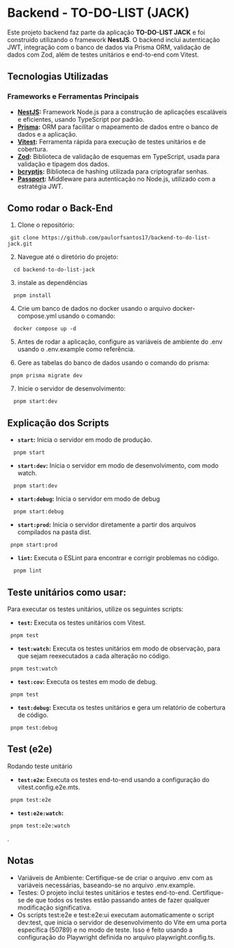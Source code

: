 # Backend - TO-DO-LIST (JACK)

Este projeto backend faz parte da aplicação **TO-DO-LIST JACK** e foi construído utilizando o framework **NestJS**. O backend inclui autenticação JWT, integração com o banco de dados via Prisma ORM, validação de dados com Zod, além de testes unitários e end-to-end com Vitest.

## Tecnologias Utilizadas

### Frameworks e Ferramentas Principais

- **[NestJS](https://nestjs.com/):** Framework Node.js para a construção de aplicações escaláveis e eficientes, usando TypeScript por padrão.
- **[Prisma](https://www.prisma.io/):** ORM para facilitar o mapeamento de dados entre o banco de dados e a aplicação.
- **[Vitest](https://vitest.dev/):** Ferramenta rápida para execução de testes unitários e de cobertura.
- **[Zod](https://github.com/colinhacks/zod):** Biblioteca de validação de esquemas em TypeScript, usada para validação e tipagem dos dados.
- **[bcryptjs](https://www.npmjs.com/package/bcryptjs):** Biblioteca de hashing utilizada para criptografar senhas.
- **[Passport](https://www.passportjs.org/):** Middleware para autenticação no Node.js, utilizado com a estratégia JWT.

## Como rodar o Back-End
 
  1. Clone o repositório:
   ```
    git clone https://github.com/paulorfsantos17/backend-to-do-list-jack.git
  ```
  2. Navegue até o diretório do projeto:
  ```
    cd backend-to-do-list-jack
  ``` 

  3. instale as dependências
  ```
    pnpm install
  ```

  4. Crie um banco de dados no docker usando o arquivo docker-compose.yml usando o comando:
  ```
    docker compose up -d 
   ``` 
  5. Antes de rodar a aplicação, configure as variáveis de ambiente do .env usando o .env.example como referência.

  6. Gere as tabelas do banco de dados usando o comando do prisma: 
   ```
    pnpm prisma migrate dev 
   ``` 


  7. Inicie o servidor de desenvolvimento:
  ```
    pnpm start:dev
  ```

  ## Explicação dos Scripts

  - **`start`:** Inicia o servidor em modo de produção.
  ```
    pnpm start
  ```

  - **`start:dev`:** Inicia o servidor em modo de desenvolvimento, com modo watch.
  ```
    pnpm start:dev
  ```


  - **`start:debug`:** Inicia o servidor em modo de debug
  ```
    pnpm start:debug
  ```

  - **`start:prod`:** Inicia o servidor diretamente a partir dos arquivos compilados na pasta dist.
  ```
   pnpm start:prod
  ```
  - **`lint`:** Executa o ESLint para encontrar e corrigir problemas no código.
  ```
    pnpm lint
  ```



  ## Teste unitários como usar: 

  Para executar os testes unitários, utilize os seguintes scripts:

   - **`test`:** Executa os testes unitários com Vitest.
  ```
   pnpm test
  ```
  - **`test:watch`:** Executa os testes unitários em modo de observação, para que sejam reexecutados a cada alteração no código.
  ```
   pnpm test:watch
  ```

  - **`test:cov`:** Executa os testes em modo de debug.
  ```
   pnpm test
  ```
  
  - **`test:debug`:** Executa os testes unitários e gera um relatório de cobertura de código.
  ```
   pnpm test:debug
  ```


  ## Test (e2e)

  Rodando teste unitário
  - **`test:e2e`:**  Executa os testes end-to-end usando a configuração do vitest.config.e2e.mts.
   ```
    pnpm test:e2e
   ```
  
  - **`test:e2e:watch`:** 
  ```
   pnpm test:e2e:watch
  ```
.


  ## Notas
  - Variáveis de Ambiente: Certifique-se de criar o arquivo .env com as variáveis necessárias, baseando-se no arquivo .env.example.
  - Testes: O projeto inclui testes unitários e testes end-to-end. Certifique-se de que todos os testes estão passando antes de fazer qualquer modificação significativa.
  - Os scripts test:e2e e test:e2e:ui executam automaticamente o script dev:test, que inicia o servidor de desenvolvimento do Vite em uma porta específica (50789) e no modo de teste. Isso é feito usando a configuração do Playwright definida no arquivo playwright.config.ts.